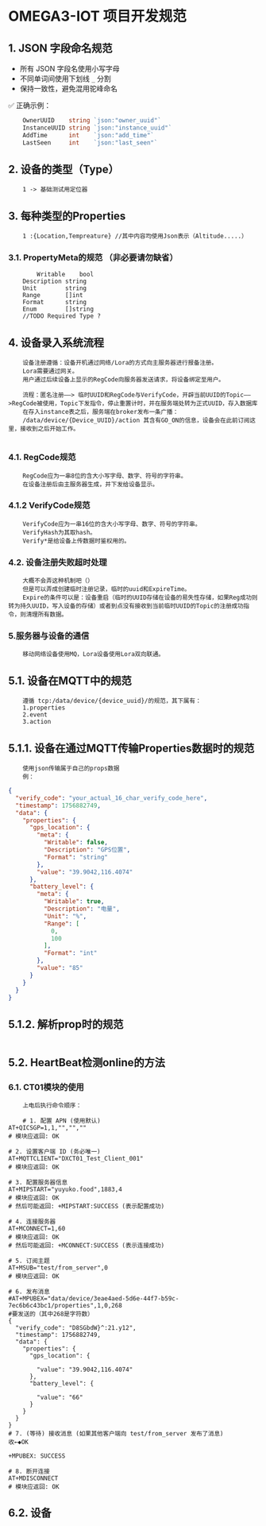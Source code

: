 # OMEGA3-IOT 项目开发规范

## 1. JSON 字段命名规范
- 所有 JSON 字段名使用小写字母
- 不同单词间使用下划线 `_` 分割
- 保持一致性，避免混用驼峰命名

✅ 正确示例：
```go
    OwnerUUID    string `json:"owner_uuid"`
    InstanceUUID string `json:"instance_uuid"`
    AddTime      int    `json:"add_time"`
    LastSeen     int    `json:"last_seen"`
```
## 2. 设备的类型（Type）
``` text
    1 -> 基础测试用定位器
```

## 3. 每种类型的Properties
```text
    1 :{Location,Tempreature} //其中内容均使用Json表示（Altitude.....）
```
### 3.1.  PropertyMeta的规范 （非必要请勿缺省）
```text
    	Writable    bool
	Description string
	Unit        string
	Range       []int
	Format      string
	Enum        []string
	//TODO Required Type ?
```

## 4. 设备录入系统流程
```text
    设备注册遵循：设备开机通过网络/Lora的方式向主服务器进行报备注册。
    Lora需要通过网关。
    用户通过后续设备上显示的RegCode向服务器发送请求，将设备绑定至用户。
    
    流程：匿名注册——> 临时UUID和RegCode与VerifyCode，开辟当前UUID的Topic——>RegCode被使用，Topic下发指令，停止重置计时，并在服务端处转为正式UUID，存入数据库
    在存入instance表之后，服务端在broker发布一条广播：
    /data/device/{Device_UUID}/action 其含有GO_ON的信息，设备会在此前订阅这里，接收到之后开始工作。
    
```
### 4.1. RegCode规范
```textmate
    RegCode应为一串8位的含大小写字母、数字、符号的字符串。
    在设备注册后由主服务器生成，并下发给设备显示。
```

### 4.1.2 VerifyCode规范
```text
    VerifyCode应为一串16位的含大小写字母、数字、符号的字符串。
    VerifyHash为其取hash。
    Verify*是给设备上传数据时鉴权用的。
```

### 4.2. 设备注册失败超时处理
```text
    大概不会弄这种机制吧（）
    但是可以弄成创建临时注册记录，临时的uuid和ExpireTime。
    Expire的条件可以是：设备重启（临时的UUID存储在设备的易失性存储，如果Reg成功则转为持久UUID，写入设备的存储）或者到点没有接收到当前临时UUID的Topic的注册成功指令，则清理所有数据。
```

### 5.服务器与设备的通信
```text
    移动网络设备使用MQ，Lora设备使用Lora双向联通。
```

## 5.1. 设备在MQTT中的规范
```text
    遵循 tcp:/data/device/{device_uuid}/的规范，其下属有：
    1.properties
    2.event
    3.action
```
## 5.1.1.  设备在通过MQTT传输Properties数据时的规范
```text
    使用json传输属于自己的props数据
    例：
```
```json
{
  "verify_code": "your_actual_16_char_verify_code_here",
  "timestamp": 1756882749,
  "data": {
    "properties": {
      "gps_location": {
        "meta": {
          "Writable": false,
          "Description": "GPS位置",
          "Format": "string"
        },
        "value": "39.9042,116.4074"
      },
      "battery_level": {
        "meta": {
          "Writable": true,
          "Description": "电量",
          "Unit": "%",
          "Range": [
            0,
            100
          ],
          "Format": "int"
        },
        "value": "85"
      }
    }
  }
}
```

## 5.1.2. 解析prop时的规范
```text

```

## 5.2.  HeartBeat检测online的方法



### 6.1.  CT01模块的使用
```text
    上电后执行命令顺序：
```

```text
    # 1. 配置 APN (使用默认)
AT+QICSGP=1,1,"","",""
# 模块应返回: OK

# 2. 设置客户端 ID (务必唯一)
AT+MQTTCLIENT="DXCT01_Test_Client_001"
# 模块应返回: OK

# 3. 配置服务器信息
AT+MIPSTART="yuyuko.food",1883,4
# 模块应返回: OK
# 然后可能返回: +MIPSTART:SUCCESS (表示配置成功)

# 4. 连接服务器
AT+MCONNECT=1,60
# 模块应返回: OK
# 然后可能返回: +MCONNECT:SUCCESS (表示连接成功)

# 5. 订阅主题
AT+MSUB="test/from_server",0
# 模块应返回: OK

# 6. 发布消息
#AT+MPUBEX="data/device/3eae4aed-5d6e-44f7-b59c-7ec6b6c43bc1/properties",1,0,268
#要发送的（其中268是字符数）
{
  "verify_code": "D8SGbdW}^:21.y12",
  "timestamp": 1756882749,
  "data": {
    "properties": {
      "gps_location": {
        
        "value": "39.9042,116.4074"
      },
      "battery_level": {
        
        "value": "66"
      }
    }
  }
}
# 7. (等待) 接收消息 (如果其他客户端向 test/from_server 发布了消息)
收←◆OK

+MPUBEX: SUCCESS

# 8. 断开连接
AT+MDISCONNECT
# 模块应返回: OK
```

## 6.2. 设备